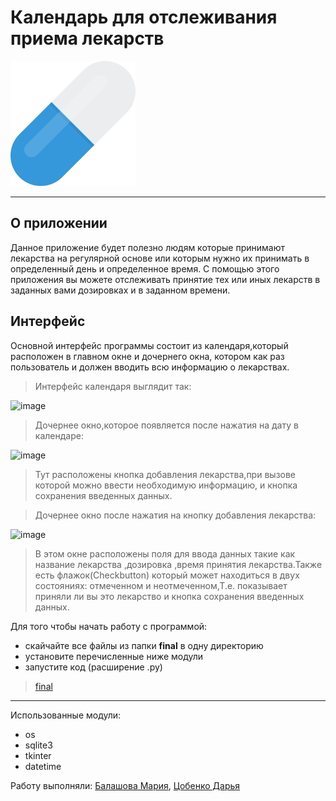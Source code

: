 # Календарь для отслеживания приема лекарств
![](pill.png)

***
## О приложении ##

Данное приложение будет полезно людям которые принимают лекарства на регулярной основе или которым нужно их принимать в определенный день и определенное время. С помощью этого приложения вы можете отслеживать принятие тех или иных лекарств в заданных вами дозировках и в заданном времени.

## Интерфейс ##

Основной интерфейс программы состоит из календаря,который расположен в главном окне и дочернего окна, котором как раз пользователь и должен вводить всю информацию о лекарствах.

>Интерфейс календаря выглядит так:

![image](https://user-images.githubusercontent.com/99802613/170976209-ea028787-679b-410e-84be-48a74b436d60.png)

>Дочернее окно,которое появляется после нажатия на дату в календаре:

![image](https://user-images.githubusercontent.com/99802613/170976487-689a987f-3527-482f-b6fa-73cf13da836d.png)
>Тут расположены кнопка добавления лекарства,при вызове которой можно ввести необходимую информацию, и кнопка сохранения введенных данных.

>Дочернее окно после нажатия на кнопку добавления лекарства:

![image](https://user-images.githubusercontent.com/99802613/170976548-de1e9a6d-4e1c-4d5f-a70a-2c9661d2d115.png)

>В этом окне расположены поля для ввода данных такие как название лекарства ,дозировка ,время принятия лекарства.Также есть флажок(Checkbutton) который может находиться в двух состояниях: отмеченном и неотмеченном,Т.е. показывает приняли ли  вы это лекарство и кнопка сохранения введенных данных.

Для того чтобы начать работу с программой:
* скайчайте все файлы из папки **final** в одну директорию
* установите перечисленные ниже модули
* запустите код (расширение .py)
>[final](https://github.com/BalashovaMaria/calendar/tree/main/final)
***
Использованные модули:
* os
* sqlite3
* tkinter
* datetime

Работу выполняли: [Балашова Мария](https://github.com/BalashovaMaria), [Цобенко Дарья](https://github.com/dariatsobenko)
